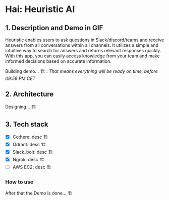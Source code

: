 # Hai: Heuristic AI

## 1. Description and Demo in GIF
Heuristic enables users to ask questions in Slack/discord/teams and receive answers from all conversations within all channels. It utilizes a simple and intuitive way to search for answers and returns relevant responses quickly. With this app, you can easily access knowledge from your team and make informed decisions based on accurate information.

Building demo... 🏗️ : _That means everything will be ready on time, before 09:59 PM CET_


## 2. Architecture

Designing... 🏗️


## 3. Tech stack

- [x] Co:here: desc 🏗️
- [x] Qdrant: desc 🏗️
- [x] Slack_bolt: desc 🏗️
- [x] Ngrok: desc 🏗️
- [ ] AWS EC2: desc 🏗️

### How to use

After that the Demo is done... 🏗️